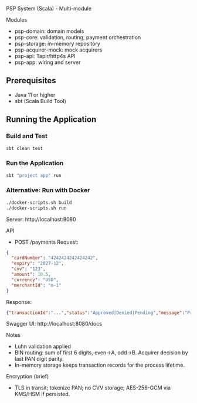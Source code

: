 PSP System (Scala) - Multi-module

Modules
- psp-domain: domain models
- psp-core: validation, routing, payment orchestration
- psp-storage: in-memory repository
- psp-acquirer-mock: mock acquirers
- psp-api: Tapir/http4s API
- psp-app: wiring and server

## Prerequisites
- Java 11 or higher
- sbt (Scala Build Tool)

## Running the Application

### Build and Test
```bash
sbt clean test
```

### Run the Application
```bash
sbt "project app" run
```

### Alternative: Run with Docker
```bash
./docker-scripts.sh build
./docker-scripts.sh run
```

Server: http://localhost:8080

API
- POST /payments
Request:
```json
{
  "cardNumber": "4242424242424242",
  "expiry": "2027-12",
  "cvv": "123",
  "amount": 10.5,
  "currency": "USD",
  "merchantId": "m-1"
}
```

Response:
```json
{"transactionId":"...","status":"Approved|Denied|Pending","message":"Processed"}
```

Swagger UI: http://localhost:8080/docs

Notes
- Luhn validation applied
- BIN routing: sum of first 6 digits, even→A, odd→B. Acquirer decision by last PAN digit parity.
- In-memory storage keeps transaction records for the process lifetime.

Encryption (brief)
- TLS in transit; tokenize PAN; no CVV storage; AES-256-GCM via KMS/HSM if persisted.


